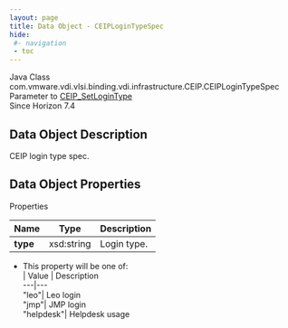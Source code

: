 ```yaml
---
layout: page
title: Data Object - CEIPLoginTypeSpec
hide:
 #- navigation
 - toc
---
```






Java Class
    com.vmware.vdi.vlsi.binding.vdi.infrastructure.CEIP.CEIPLoginTypeSpec  
Parameter to
     [CEIP_SetLoginType](vdi.infrastructure.CEIP.md#setLoginType)  
Since 
    Horizon 7.4

## Data Object Description 

CEIP login type spec. 

## Data Object Properties

Properties

Name |  Type |  Description   
---|---|---  
**type**|  xsd:string|  Login type.   


  * This property will be one of:  
|  Value |  Description   
---|---  
"leo"| Leo login  
"jmp"| JMP login  
"helpdesk"| Helpdesk usage  

  
  
  
  
  
  

